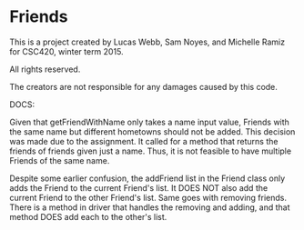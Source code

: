 # Friends
This is a project created by Lucas Webb, Sam Noyes, and Michelle Ramiz for CSC420, winter term 2015.

All rights reserved.

The creators are not responsible for any damages caused by this code.


DOCS:

Given that getFriendWithName only takes a name input value, Friends with the same name but different hometowns should not be added.
This decision was made due to the assignment.  It called for a method that returns the friends of friends given just a name.
Thus, it is not feasible to have multiple Friends of the same name.

Despite some earlier confusion, the addFriend list in the Friend class only adds the Friend to the current Friend's list.
It DOES NOT also add the current Friend to the other Friend's list.  Same goes with removing friends. There is a method in driver
that handles the removing and adding, and that method DOES add each to the other's list.